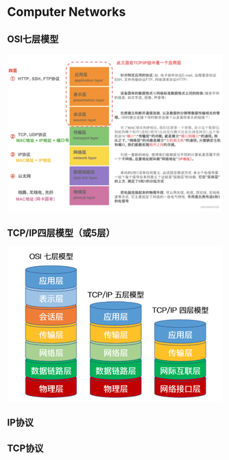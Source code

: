 # Computer Networks

## OSI七层模型

![OSI七层网络参考模型详解- 掘金](.gitbook/assets/6fb0c6d33e224d54aa608341e2e80aa7tplv-k3u1fbpfcp-zoom-in-crop-mark4536000.webp)

## TCP/IP四层模型（或5层）

![计算机网络-OSI七层模型_rambler_designer的博客-CSDN博客](.gitbook/assets/35d4b5a2e4983f2f9a599ff8f0cc96ee.png)

## IP协议





## TCP协议

